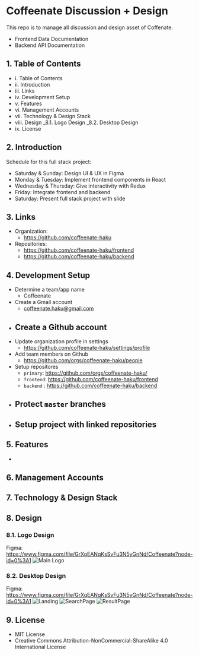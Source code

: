 # Coffeenate Discussion + Design

This repo is to manage all discussion and design asset of Coffenate. 

- Frontend Data Documentation 
- Backend API Documentation 

## 1. Table of Contents 

- i.    Table of Contents
- ii.   Introduction 
- iii.  Links 
- iv.   Development Setup
- v.    Features
- vi.   Management Accounts
- vii.  Technology & Design Stack 
- viii. Design _8.1. Logo Design _8.2. Desktop Design
- ix.   License

## 2.  Introduction 

Schedule for this full stack project: 
- Saturday & Sunday: Design UI & UX in Figma
- Monday & Tuesday: Implement frontend components in React
- Wednesday & Thursday: Give interactivity with Redux
- Friday: Integrate frontend and backend
- Saturday: Present full stack project with slide

## 3.   Links 
- Organization: 
  - https://github.com/coffeenate-haku
- Repositories: 
  - https://github.com/coffeenate-haku/frontend
  - https://github.com/coffeenate-haku/backend

## 4.  Development Setup
- Determine a team/app name
  - Coffeenate
- Create a Gmail account
  - coffeenate.haku@gmail.com
- Create a Github account
  - 
- Update organization profile in settings
  - https://github.com/coffeenate-haku/settings/profile
- Add team members on Github
  - https://github.com/orgs/coffeenate-haku/people
- Setup repositores 
  - ```primary```: https://github.com/orgs/coffeenate-haku/
  - ```frontend```: https://github.com/coffeenate-haku/frontend
  - ```backend``` : https://github.com/coffeenate-haku/backend
- Protect ```master``` branches
  - 
- Setup project with linked repositories 
  - 

## 5. Features 
- 

## 6. Management Accounts

## 7. Technology & Design Stack

## 8. Design 
### 8.1. Logo Design 
Figma: https://www.figma.com/file/GrXqEANqKsSvFu3N5yGnNd/Coffeenate?node-id=0%3A1
![Main Logo](./assets/logo/logo-main.svg)

### 8.2. Desktop Design 
Figma: https://www.figma.com/file/GrXqEANqKsSvFu3N5yGnNd/Coffeenate?node-id=0%3A1
![Landing](./assets/desktop/landing.png)
![SearchPage](./assets/desktop/search-page.png)
![ResultPage](./assets/desktop/result-page.png)

## 9. License 
- MIT License
- Creative Commons Attribution-NonCommercial-ShareAlike 4.0 International License


